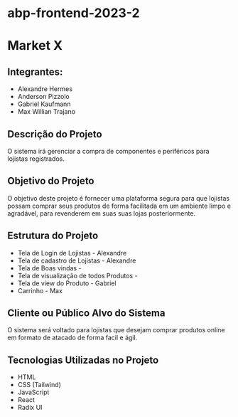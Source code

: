 # abp-frontend-2023-2

# Market X

## Integrantes:
- Alexandre Hermes
- Anderson Pizzolo
- Gabriel Kaufmann
- Max Willian Trajano

## Descrição do Projeto
O sistema irá gerenciar a compra de componentes e periféricos para lojistas registrados.


## Objetivo do Projeto
O objetivo deste projeto é fornecer uma plataforma segura para que lojistas possam comprar seus produtos de forma facilitada em um ambiente limpo e agradável, para revenderem em suas suas lojas posteriormente.

## Estrutura do Projeto
- Tela de Login de Lojistas - Alexandre
- Tela de cadastro de Lojistas - Alexandre
- Tela de Boas vindas -
- Tela de visualização de todos Produtos -
- Tela de view do Produto - Gabriel
- Carrinho - Max

## Cliente ou Público Alvo do Sistema
O sistema será voltado para lojistas que desejam comprar produtos online em formato de atacado de forma facil e ágil.

## Tecnologias Utilizadas no Projeto
- HTML
- CSS (Tailwind)
- JavaScript
- React
- Radix UI
